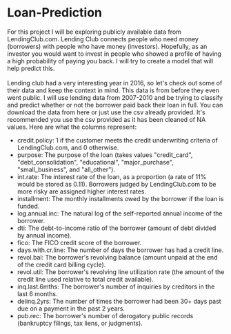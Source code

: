 # Loan-Prediction
For this project I will be exploring publicly available data from LendingClub.com. Lending Club connects people who need money (borrowers) with people who have money (investors). Hopefully, as an investor you would want to invest in people who showed a profile of having a high probability of paying you back. I will try to create a model that will help predict this.
<br /><br />
Lending club had a very interesting year in 2016, so let's check out some of their data and keep the context in mind. This data is from before they even went public.
I will use lending data from 2007-2010 and be trying to classify and predict whether or not the borrower paid back their loan in full. You can download the data from here or just use the csv already provided. It's recommended you use the csv provided as it has been cleaned of NA values.
Here are what the columns represent:<br />
* credit.policy: 1 if the customer meets the credit underwriting criteria of LendingClub.com, and 0 otherwise.
*	purpose: The purpose of the loan (takes values "credit_card", "debt_consolidation", "educational", "major_purchase", "small_business", and "all_other").
*	int.rate: The interest rate of the loan, as a proportion (a rate of 11% would be stored as 0.11). Borrowers judged by LendingClub.com to be more risky are assigned higher interest rates.
*	installment: The monthly installments owed by the borrower if the loan is funded.
* log.annual.inc: The natural log of the self-reported annual income of the borrower.
*	dti: The debt-to-income ratio of the borrower (amount of debt divided by annual income).
* fico: The FICO credit score of the borrower.
*	days.with.cr.line: The number of days the borrower has had a credit line.
*	revol.bal: The borrower's revolving balance (amount unpaid at the end of the credit card billing cycle).
*	revol.util: The borrower's revolving line utilization rate (the amount of the credit line used relative to total credit available).
*	inq.last.6mths: The borrower's number of inquiries by creditors in the last 6 months.
*	delinq.2yrs: The number of times the borrower had been 30+ days past due on a payment in the past 2 years.
*	pub.rec: The borrower's number of derogatory public records (bankruptcy filings, tax liens, or judgments).


